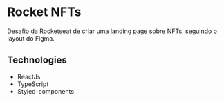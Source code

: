 # **Rocket NFTs**

Desafio da Rocketseat de criar uma landing page sobre NFTs, seguindo o layout do Figma.

## **Technologies**

- ReactJs
- TypeScript
- Styled-components